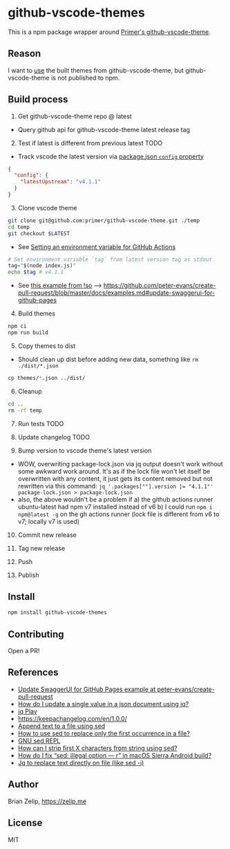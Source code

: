 # github-vscode-themes

This is a npm package wrapper around [Primer's github-vscode-theme](https://github.com/primer/github-vscode-theme).

## Reason

I want to [use](https://github.com/brianzelip/hyper-github-dark-dimmed) the built themes from github-vscode-theme, but github-vscode-theme is not published to npm.

## Build process

1. Get github-vscode-theme repo @ latest

- Query github api for github-vscode-theme latest release tag

2. Test if latest is different from previous latest TODO

- Track vscode the latest version via [package.json `config` property](https://docs.npmjs.com/cli/v7/configuring-npm/package-json#config)

```json
{
  "config": {
    "latestUpstream": "v4.1.1"
  }
}
```

3. Clone vscode theme

```bash
git clone git@github.com:primer/github-vscode-theme.git ./temp
cd temp
git checkout $LATEST
```

- See [Setting an environment variable for GitHub Actions](https://docs.github.com/en/actions/reference/workflow-commands-for-github-actions#setting-an-environment-variable)

```bash
# Set environment variable `tag` from latest version tag as stdout
tag="$(node index.js)"
echo $tag # v4.1.1
```

- See [this example from !so](https://stackoverflow.com/questions/58465057/trigger-a-github-action-when-another-repository-creates-a-new-release) --> https://github.com/peter-evans/create-pull-request/blob/master/docs/examples.md#update-swaggerui-for-github-pages

4. Build themes

```bash
npm ci
npm run build
```

5. Copy themes to dist

- Should clean up dist before adding new data, something like `rm ./dist/*.json`

```bash
cp themes/*.json ../dist/
```

6. Cleanup

```bash
cd ..
rm -rf temp
```

7. Run tests TODO

8. Update changelog TODO

9. Bump version to vscode theme's latest version

- WOW, overwriting package-lock.json via jq output doesn't work without some awkward work around. It's as if the lock file won't let itself be overwritten with any content, it just gets its content removed but not rewritten via this command: `jq '.packages[""].version |= "4.1.1"' package-lock.json > package-lock.json`
- also, the above wouldn't be a problem if
  a) the github actions runner ubuntu-latest had npm v7 installed instead of v6
  b) I could run `npm i npm@latest -g` on the gh actions runner
  (lock file is different from v6 to v7; locally v7 is used)

10. Commit new release

11. Tag new release

12. Push

13. Publish

## Install

```bash
npm install github-vscode-themes
```

## Contributing

Open a PR!

## References

- [Update SwaggerUI for GitHub Pages example at peter-evans/create-pull-request](https://github.com/peter-evans/create-pull-request/blob/master/docs/examples.md#update-swaggerui-for-github-pages)
- [How do I update a single value in a json document using jq?](https://stackoverflow.com/a/31037640/2145103)
- [jq Play](https://jqplay.org/)
- https://keepachangelog.com/en/1.0.0/
- [Append text to a file using sed](https://stackoverflow.com/a/30219386/2145103)
- [How to use sed to replace only the first occurrence in a file?](https://stackoverflow.com/a/148473/2145103)
- [GNU sed REPL](https://sed.js.org/)
- [How can I strip first X characters from string using sed?](https://stackoverflow.com/a/11470096/2145103)
- [How do I fix “sed: illegal option — r” in macOS Sierra Android build?](https://stackoverflow.com/q/43696304/2145103)
- [Jq to replace text directly on file (like sed -i)](https://stackoverflow.com/a/36577521/2145103)

## Author

Brian Zelip, https://zelip.me

## License

MIT
